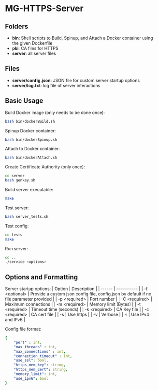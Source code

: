# MG-HTTPS-Server

## Folders

- **bin**: Shell scripts to Build, Spinup, and Attach a Docker container using the given Dockerfile
- **pki**: CA files for HTTPS
- **server**: all server files

## Files

- **server/config.json**: JSON file for custom server startup options
- **server/log.txt**: log file of server interactions

## Basic Usage

Build Docker image (only needs to be done once):

```sh
bash bin/dockerBuild.sh
```

Spinup Docker container:

```sh
bash bin/dockerSpinup.sh
```

Attach to Docker container:

```sh
bash bin/dockerAttach.sh
```

Create Certificate Authority (only once):

```sh
cd server
bash genkey.sh
```

Build server executable:

```sh
make
```

Test server:

```sh
bash server_tests.sh
```

Test config:

```sh
cd tests
make
```

Run server:

```sh
cd ..
./service <options>
```

## Options and Formatting

Server startup options:
| Option | Description |
| ------ | ----------- |
| -f \<optional\> | Provide a custom json config file, config.json by default if no file parameter provided |
| -p \<required\> | Port number |
| -C \<required\> | Maximum connections |
| -m \<required\> | Memory limit (Bytes) |
| -t \<required\> | Timeout time (seconds) |
| -k \<required\> | CA Key file |
| -c \<required\> | CA cert file |
| -s | Use https |
| -v | Verbose |
| -i | Use IPv4 and IPv6 |

Config file format:
```yaml
{
	"port" : int,
	"max_threads" : int,
	"max_connections" : int,
	"connection_timeout" : int,
	"use_ssl": bool,
	"https_mem_key": string,
	"https_mem_cert": string,
	"memory_limit": int,
	"use_ipv6": bool
}
```